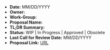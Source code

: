 - **Date:** MM/DD/YYYY
- **Owner:** 
- **Work-Group:** 
- **Proposal Name:** 
- **TL;DR Summary:** 
- **Status:** WIP | In Progress | Approved | Obsolete 
- **Last Call for Review Date:** MM/DD/YYYY
- **Proposal Link:** [URL](https://docs.google.com/abc)
